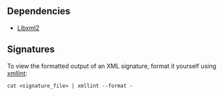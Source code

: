 ## Dependencies
- [Libxml2](http://xmlsoft.org/)

## Signatures
To view the formatted output of an XML signature, format it yourself using [xmllint](http://xmlsoft.org/xmllint.html):
```
cat <signature_file> | xmllint --format -
```